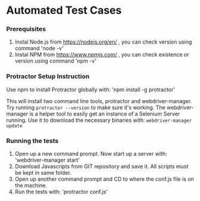 # Automated Test Cases

### Prerequisites

1. Instal Node.js from https://nodejs.org/en/ , you can check version using command 'node -v'
2. Instal NPM from https://www.npmjs.com/ , you can check existence or version using command 'npm -v'

### Protractor Setup Instruction

Use npm to install Protractor globally with: 'npm install -g protractor'

This will install two command line tools, protractor and webdriver-manager. Try running `protractor --version` to make sure it's working.
The webdriver-manager is a helper tool to easily get an instance of a Selenium Server running. Use it to download the necessary binaries with: `webdriver-manager update`


### Running the tests

1. Open up a new command prompt. Now start up a server with: 'webdriver-manager start'
2. Download Javascripts from GIT repository and save it. All scripts must be kept in same folder.
3. Open up another command prompt and CD to where the conf.js file is on the machine.
4. Run the tests with: 'protractor conf.js'

